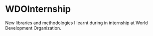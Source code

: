 # WDOInternship
New libraries and methodologies I learnt during in internship at World Development Organization.
